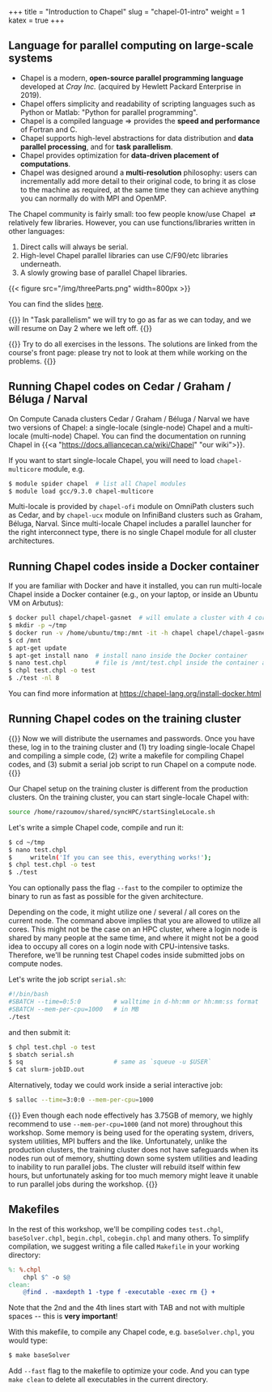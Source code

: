 +++
title = "Introduction to Chapel"
slug = "chapel-01-intro"
weight = 1
katex = true
+++

<!-- as productive as Python -->
<!-- as fast as Fortran -->
<!-- as portable as C -->
<!-- as scalabale as MPI -->
<!-- as fun as your favourite programming language -->

<!-- - lower-level task parallelism: create one task to do this, another task to do this -->
<!-- - higher-level data parallelism: for all elements in my array, distribute them this way -->

<!-- - library of standard domain maps provided by chapel -->
<!-- - users can write their own domain maps -->

## Language for parallel computing on large-scale systems

- Chapel is a modern, **open-source parallel programming language** developed at _Cray Inc._ (acquired by
  Hewlett Packard Enterprise in 2019).
- Chapel offers simplicity and readability of scripting languages such as Python or Matlab: "Python for
  parallel programming".
- Chapel is a compiled language $\Rightarrow$ provides the **speed and performance** of Fortran and C.
- Chapel supports high-level abstractions for data distribution and **data parallel processing**, and for
  **task parallelism**.
- Chapel provides optimization for **data-driven placement of computations**.
  <!-- - allow users to express parallel computations in a natural, almost intuitive, manner -->
- Chapel was designed around a **multi-resolution** philosophy: users can incrementally add more detail to
  their original code, to bring it as close to the machine as required, at the same time they can achieve
  anything you can normally do with MPI and OpenMP.

<!-- - has its source code stored in text files with the extension `.chpl` -->

The Chapel community is fairly small: too few people know/use Chapel &nbsp;⇄&nbsp; relatively few
libraries. However, you can use functions/libraries written in other languages:

1. Direct calls will always be serial.
1. High-level Chapel parallel libraries can use C/F90/etc libraries underneath.
1. A slowly growing base of parallel Chapel libraries.

{{< figure src="/img/threeParts.png" width=800px >}}

You can find the slides [here](../../files/chapel.pdf).

{{<note>}} In "Task parallelism" we will try to go as far as we can today, and we will resume on Day 2 where
we left off. {{</note>}}

{{<note>}} Try to do all exercises in the lessons. The solutions are linked from the course's front page:
please try not to look at them while working on the problems. {{</note>}}

## Running Chapel codes on Cedar / Graham / Béluga / Narval

On Compute Canada clusters Cedar / Graham / Béluga / Narval we have two versions of Chapel: a single-locale
(single-node) Chapel and a multi-locale (multi-node) Chapel. You can find the documentation on running Chapel
in {{<a "https://docs.alliancecan.ca/wiki/Chapel" "our wiki">}}.

If you want to start single-locale Chapel, you will need to load `chapel-multicore` module, e.g.

```sh
$ module spider chapel  # list all Chapel modules
$ module load gcc/9.3.0 chapel-multicore
```

Multi-locale is provided by `chapel-ofi` module on OmniPath clusters such as Cedar, and by `chapel-ucx` module
on InfiniBand clusters such as Graham, Béluga, Narval. Since multi-locale Chapel includes a parallel launcher
for the right interconnect type, there is no single Chapel module for all cluster architectures.

## Running Chapel codes inside a Docker container

If you are familiar with Docker and have it installed, you can run multi-locale Chapel inside a Docker
container (e.g., on your laptop, or inside an Ubuntu VM on Arbutus):

```sh
$ docker pull chapel/chapel-gasnet  # will emulate a cluster with 4 cores/node
$ mkdir -p ~/tmp
$ docker run -v /home/ubuntu/tmp:/mnt -it -h chapel chapel/chapel-gasnet  # map host's ~/tmp to container's /mnt
$ cd /mnt
$ apt-get update
$ apt-get install nano  # install nano inside the Docker container
$ nano test.chpl        # file is /mnt/test.chpl inside the container and ~ubuntu/tmp/test.chpl on the host VM
$ chpl test.chpl -o test
$ ./test -nl 8
```

You can find more information at https://chapel-lang.org/install-docker.html

## Running Chapel codes on the training cluster

{{<note>}} Now we will distribute the usernames and passwords. Once you have these, log in to the training
cluster and (1) try loading single-locale Chapel and compiling a simple code, (2) write a makefile for
compiling Chapel codes, and (3) submit a serial job script to run Chapel on a compute node. {{</note>}}

Our Chapel setup on the training cluster is different from the production clusters. On the training cluster,
you can start single-locale Chapel with:

<!-- ```sh -->
<!-- $ module load arch/avx2 gcc/9.3.0 chapel-multicore -->
<!-- ``` -->

```sh
source /home/razoumov/shared/syncHPC/startSingleLocale.sh
```

Let's write a simple Chapel code, compile and run it:

```sh
$ cd ~/tmp
$ nano test.chpl
$     writeln('If you can see this, everything works!');
$ chpl test.chpl -o test
$ ./test
```

You can optionally pass the flag `--fast` to the compiler to optimize the binary to run as fast as possible
for the given architecture.

<!-- Chapel was designed from scratch as a new programming language. It is an imperative language with its own
-->
<!-- syntax (with elements similar to C) that we must know before introducing the parallel programming -->
<!-- concepts. -->

<!-- In this lesson we will learn the basic elements and syntax of the language; then we will study **_task -->
<!-- parallelism_**, the first level of parallelism in Chapel, and finally we will use parallel data -->
<!-- structures and **_data parallelism_**, which is the higher level of abstraction, in parallel programming, -->
<!-- offered by Chapel. -->

Depending on the code, it might utilize one / several / all cores on the current node. The command above
implies that you are allowed to utilize all cores. This might not be the case on an HPC cluster, where a
login node is shared by many people at the same time, and where it might not be a good idea to occupy all
cores on a login node with CPU-intensive tasks. Therefore, we'll be running test Chapel codes inside
submitted jobs on compute nodes.

Let's write the job script `serial.sh`:

```sh
#!/bin/bash
#SBATCH --time=0:5:0         # walltime in d-hh:mm or hh:mm:ss format
#SBATCH --mem-per-cpu=1000   # in MB
./test
```

and then submit it:

```sh
$ chpl test.chpl -o test
$ sbatch serial.sh
$ sq                         # same as `squeue -u $USER`
$ cat slurm-jobID.out
```

Alternatively, today we could work inside a serial interactive job:

```sh
$ salloc --time=3:0:0 --mem-per-cpu=1000
```

<!-- Note that on the training cluster we have: -->

<!-- - the login node with 16 "p"-type cores and 32GB memory, -->
<!-- - 8 compute nodes with 16 "c"-type cores and 60GB memory each, for the total of 128 cores. -->

{{<note>}}
Even though each node effectively has 3.75GB of memory, we highly recommend to use `--mem-per-cpu=1000` (and
not more) throughout this workshop. Some memory is being used for the operating system, drivers, system
utilities, MPI buffers and the like. Unfortunately, unlike the production clusters, the training cluster does
not have safeguards when its nodes run out of memory, shutting down some system utilities and leading to
inability to run parallel jobs. The cluster will rebuild itself within few hours, but unfortunately asking for
too much memory might leave it unable to run parallel jobs during the workshop.
{{</note>}}

## Makefiles

In the rest of this workshop, we'll be compiling codes `test.chpl`, `baseSolver.chpl`, `begin.chpl`,
`cobegin.chpl` and many others. To simplify compilation, we suggest writing a file called `Makefile` in your
working directory:

```makefile
%: %.chpl
	chpl $^ -o $@
clean:
	@find . -maxdepth 1 -type f -executable -exec rm {} +
```

Note that the 2nd and the 4th lines start with TAB and not with multiple spaces -- this is **very important**!

With this makefile, to compile any Chapel code, e.g. `baseSolver.chpl`, you would type:

```sh
$ make baseSolver
```

Add `--fast` flag to the makefile to optimize your code. And you can type `make clean` to delete all
executables in the current directory.
